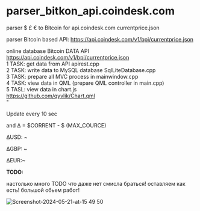 # parser_bitkon_api.coindesk.com
parser $ £ € to Bitcoin for api.coindesk.com currentprice.json

parser Bitcoin based API: 
https://api.coindesk.com/v1/bpi/currentprice.json

<div>online database Bitcoin DATA API<br>
<a href=https://api.coindesk.com/v1/bpi/currentprice.json>https://api.coindesk.com/v1/bpi/currentprice.json</a><br>
1 TASK: get data from API apirest.cpp<br>
2 TASK: write data to MySQL database SqlLiteDatabase.cpp<br>
3 TASK: prepare all MVC process in mainwindow.cpp<br>
4 TASK: view data in QML (prepare QML controller in main.cpp)<br>
5 TASL: view data in chart.js<br>
<a href=https://github.com/qyvlik/Chart.qml>https://github.com/qyvlik/Chart.qml</a><br>
</div>"

Update every 10 sec 

and Δ = $CORRENT - $ (MAX_COURCE)

ΔUSD: ~

ΔGBP: ~

ΔEUR:~


**TODO:**

настолько много TODO что даже нет смисла браться!
оставляем как есть!
большой обьем работ! 

![Screenshot-2024-05-21-at-15 49 50](https://github.com/dmytra/parser_bitkon_api.coindesk.com/assets/105235692/5dd998cf-254d-410f-8e88-13d71c55a4f4)
